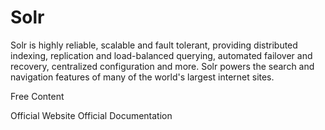 # Solr

Solr is highly reliable, scalable and fault tolerant, providing distributed indexing, replication and load-balanced querying, automated failover and recovery, centralized configuration and more. Solr powers the search and navigation features of many of the world's largest internet sites.

<ResourceGroupTitle>Free Content</ResourceGroupTitle>

<BadgeLink colorScheme='yellow' badgeText='Read' href='https://solr.apache.org/'>Official Website</BadgeLink>
<BadgeLink colorScheme='yellow' badgeText='Read' href='https://solr.apache.org/resources.html#documentation'>Official Documentation</BadgeLink>
